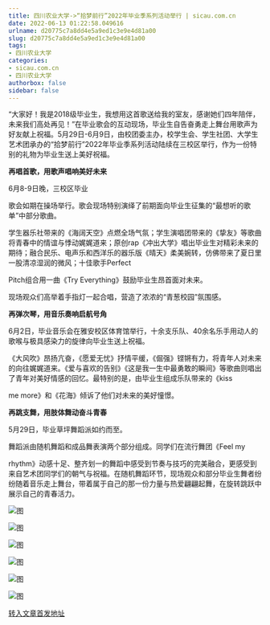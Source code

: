 ```yaml
---
title: 四川农业大学->“拾梦前行”2022年毕业季系列活动举行 | sicau.com.cn
date: 2022-06-13 01:22:58.049616
urlname: d20775c7a8dd4e5a9ed1c3e9e4d81a00
slug: d20775c7a8dd4e5a9ed1c3e9e4d81a00
tags: 
- 四川农业大学
categories:
- sicau.com.cn
- 四川农业大学
authorbox: false
sidebar: false
---
```

“大家好！我是2018级毕业生，我想用这首歌送给我的室友，感谢她们四年陪伴，未来我们高处再见！”在毕业歌会的互动现场，毕业生自告奋勇走上舞台用歌声为好友献上祝福。5月29日-6月9日，由校团委主办，校学生会、学生社团、大学生艺术团承办的“拾梦前行”2022年毕业季系列活动陆续在三校区举行，作为一份特别的礼物为毕业生送上美好祝福。

**再唱首歌，用歌声唱响美好未来**

6月8-9日晚，三校区毕业
<!--more-->
歌会如期在操场举行。歌会现场特别演绎了前期面向毕业生征集的“最想听的歌单”中部分歌曲。

学生器乐社带来的《海阔天空》点燃全场气氛；学生演唱团带来的《挚友》等歌曲将青春中的情谊与悸动娓娓道来；原创rap《冲出大学》唱出毕业生对精彩未来的期待；融合民乐、电声乐和西洋乐的器乐版《晴天》柔美婉转，仿佛带来了夏日里一股清凉湿润的微风；十佳歌手Perfect

Pitch组合用一曲《Try Everything》鼓励毕业生昂首面对未来。

现场观众们高举着手指灯一起合唱，营造了浓浓的“青葱校园”氛围感。

**再弹次琴，用音乐奏响启航号角**

6月2日，毕业音乐会在雅安校区体育馆举行，十余支乐队、40余名乐手用动人的歌喉与极具感染力的旋律向毕业生送上祝福。

《大风吹》昂扬亢奋，《愿爱无忧》抒情平缓，《倔强》铿锵有力，将青年人对未来的向往娓娓道来。《爱与喜欢的告别》《这是我一生中最勇敢的瞬间》等歌曲则唱出了青年对美好情感的回忆。最特别的是，由毕业生组成乐队带来的《kiss

me more》和《花海》倾诉了他们对未来的美好憧憬。

**再跳支舞，用肢体舞动奋斗青春**

5月29日，毕业草坪舞蹈派如约而至。

舞蹈派由随机舞蹈和成品舞表演两个部分组成。同学们在流行舞团《Feel my

rhythm》动感十足、整齐划一的舞蹈中感受到节奏与技巧的完美融合，更感受到来自艺术团同学们的朝气与祝福。在随机舞蹈环节，现场观众和部分毕业生舞者纷纷随着音乐走上舞台，带着属于自己的那一份力量与热爱翩翩起舞，在旋转跳跃中展示自己的青春活力。

![图](https://news.sicau.edu.cn/__local/9/42/40/D65DE54ECFF2BC86F251CBE6295_F32D3B24_1E0D6.jpg)

![图](https://news.sicau.edu.cn/__local/B/2F/B8/3721721602395457B289F53F4B5_BE5C6381_F1B2.png)

![图](https://news.sicau.edu.cn/__local/8/EC/ED/CF59ACD33A154157BE2923C46B0_7DD90BBF_1A272.jpg)

![图](https://news.sicau.edu.cn/__local/B/AD/7A/F59C301AF35F678EAD0A2D0AF3A_0D06F705_E2C6.jpg)

![图](https://news.sicau.edu.cn/__local/E/A4/C4/AD5A14C690AFEFD7C4A85ACB416_EC0FF20B_12665.jpg)

![图](https://news.sicau.edu.cn/__local/3/D0/E5/75C9D53A1364292F39294CB899F_21063CC7_25A22.jpg)

[转入文章首发地址](https://news.sicau.edu.cn/info/1078/68307.htm)